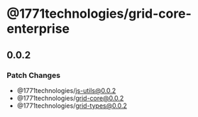 # @1771technologies/grid-core-enterprise

## 0.0.2

### Patch Changes

- @1771technologies/js-utils@0.0.2
- @1771technologies/grid-core@0.0.2
- @1771technologies/grid-types@0.0.2
